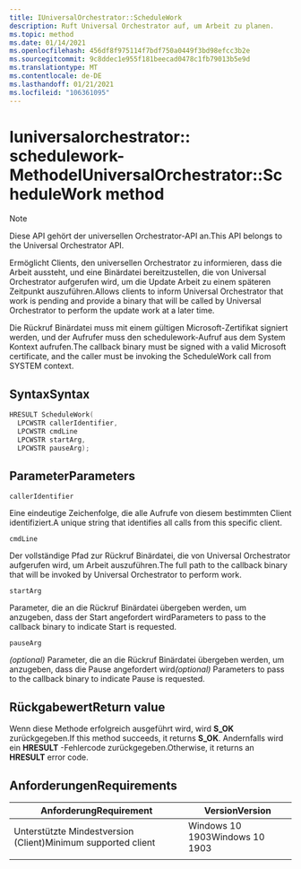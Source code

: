 ```yaml
---
title: IUniversalOrchestrator::ScheduleWork
description: Ruft Universal Orchestrator auf, um Arbeit zu planen.
ms.topic: method
ms.date: 01/14/2021
ms.openlocfilehash: 456df8f975114f7bdf750a0449f3bd98efcc3b2e
ms.sourcegitcommit: 9c8ddec1e955f181beecad0478c1fb79013b5e9d
ms.translationtype: MT
ms.contentlocale: de-DE
ms.lasthandoff: 01/21/2021
ms.locfileid: "106361095"
---
```

# <a name="iuniversalorchestratorschedulework-method"></a><span data-ttu-id="c8374-103">Iuniversalorchestrator:: schedulework-Methode</span><span class="sxs-lookup"><span data-stu-id="c8374-103">IUniversalOrchestrator::ScheduleWork method</span></span>

> [!NOTE] 
> <span data-ttu-id="c8374-104">Diese API gehört der universellen Orchestrator-API an.</span><span class="sxs-lookup"><span data-stu-id="c8374-104">This API belongs to the Universal Orchestrator API.</span></span>

<span data-ttu-id="c8374-105">Ermöglicht Clients, den universellen Orchestrator zu informieren, dass die Arbeit aussteht, und eine Binärdatei bereitzustellen, die von Universal Orchestrator aufgerufen wird, um die Update Arbeit zu einem späteren Zeitpunkt auszuführen.</span><span class="sxs-lookup"><span data-stu-id="c8374-105">Allows clients to inform Universal Orchestrator that work is pending and provide a binary that will be called by Universal Orchestrator to perform the update work at a later time.</span></span>

<span data-ttu-id="c8374-106">Die Rückruf Binärdatei muss mit einem gültigen Microsoft-Zertifikat signiert werden, und der Aufrufer muss den schedulework-Aufruf aus dem System Kontext aufrufen.</span><span class="sxs-lookup"><span data-stu-id="c8374-106">The callback binary must be signed with a valid Microsoft certificate, and the caller must be invoking the ScheduleWork call from SYSTEM context.</span></span>

## <a name="syntax"></a><span data-ttu-id="c8374-107">Syntax</span><span class="sxs-lookup"><span data-stu-id="c8374-107">Syntax</span></span>

```C++
HRESULT ScheduleWork(
  LPCWSTR callerIdentifier,
  LPCWSTR cmdLine
  LPCWSTR startArg,
  LPCWSTR pauseArg);
```

## <a name="parameters"></a><span data-ttu-id="c8374-108">Parameter</span><span class="sxs-lookup"><span data-stu-id="c8374-108">Parameters</span></span>

`callerIdentifier`

<span data-ttu-id="c8374-109">Eine eindeutige Zeichenfolge, die alle Aufrufe von diesem bestimmten Client identifiziert.</span><span class="sxs-lookup"><span data-stu-id="c8374-109">A unique string that identifies all calls from this specific client.</span></span>

`cmdLine`

<span data-ttu-id="c8374-110">Der vollständige Pfad zur Rückruf Binärdatei, die von Universal Orchestrator aufgerufen wird, um Arbeit auszuführen.</span><span class="sxs-lookup"><span data-stu-id="c8374-110">The full path to the callback binary that will be invoked by Universal Orchestrator to perform work.</span></span>

`startArg`

<span data-ttu-id="c8374-111">Parameter, die an die Rückruf Binärdatei übergeben werden, um anzugeben, dass der Start angefordert wird</span><span class="sxs-lookup"><span data-stu-id="c8374-111">Parameters to pass to the callback binary to indicate Start is requested.</span></span>

`pauseArg`

<span data-ttu-id="c8374-112">*(optional)* Parameter, die an die Rückruf Binärdatei übergeben werden, um anzugeben, dass die Pause angefordert wird</span><span class="sxs-lookup"><span data-stu-id="c8374-112">*(optional)* Parameters to pass to the callback binary to indicate Pause is requested.</span></span>

## <a name="return-value"></a><span data-ttu-id="c8374-113">Rückgabewert</span><span class="sxs-lookup"><span data-stu-id="c8374-113">Return value</span></span>
<span data-ttu-id="c8374-114">Wenn diese Methode erfolgreich ausgeführt wird, wird **S_OK** zurückgegeben.</span><span class="sxs-lookup"><span data-stu-id="c8374-114">If this method succeeds, it returns **S_OK**.</span></span>  <span data-ttu-id="c8374-115">Andernfalls wird ein **HRESULT** -Fehlercode zurückgegeben.</span><span class="sxs-lookup"><span data-stu-id="c8374-115">Otherwise, it returns an **HRESULT** error code.</span></span>

## <a name="requirements"></a><span data-ttu-id="c8374-116">Anforderungen</span><span class="sxs-lookup"><span data-stu-id="c8374-116">Requirements</span></span>

| <span data-ttu-id="c8374-117">Anforderung</span><span class="sxs-lookup"><span data-stu-id="c8374-117">Requirement</span></span> | <span data-ttu-id="c8374-118">Version</span><span class="sxs-lookup"><span data-stu-id="c8374-118">Version</span></span> |
|---|---|
| <span data-ttu-id="c8374-119">Unterstützte Mindestversion (Client)</span><span class="sxs-lookup"><span data-stu-id="c8374-119">Minimum supported client</span></span> | <span data-ttu-id="c8374-120">Windows 10 1903</span><span class="sxs-lookup"><span data-stu-id="c8374-120">Windows 10 1903</span></span> |
|   |   |



 

 



